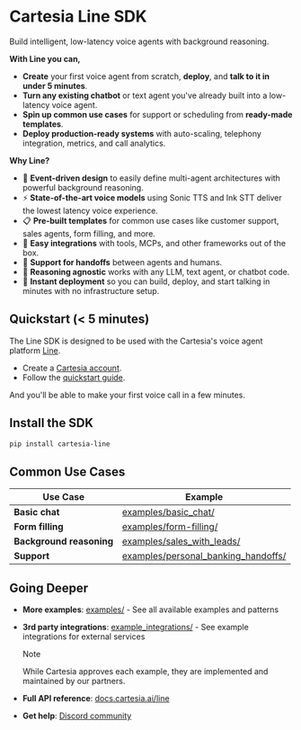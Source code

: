 # Cartesia Line SDK

Build intelligent, low-latency voice agents with background reasoning.

**With Line you can,**
- **Create** your first voice agent from scratch, **deploy**, and **talk to it in under 5 minutes**.
- **Turn any existing chatbot** or text agent you've already built into a low-latency voice agent.
- **Spin up common use cases** for support or scheduling from **ready-made templates**.
- **Deploy production-ready systems** with auto-scaling, telephony integration, metrics, and call analytics.

**Why Line?**

- 🔗 **Event-driven design** to easily define multi-agent architectures with powerful background reasoning.
- ⚡ **State-of-the-art voice models** using Sonic TTS and Ink STT deliver the lowest latency voice experience.
- 📋 **Pre-built templates** for common use cases like customer support, sales agents, form filling, and more.
- 🔌 **Easy integrations** with tools, MCPs, and other frameworks out of the box.
- 🤝 **Support for handoffs** between agents and humans.
- 🧠 **Reasoning agnostic** works with any LLM, text agent, or chatbot code.
- 🚀 **Instant deployment** so you can build, deploy, and start talking in minutes with no infrastructure setup.

## Quickstart (< 5 minutes)

The Line SDK is designed to be used with the Cartesia's voice agent platform [Line](https://cartesia.ai/agents).
- Create a [Cartesia account](https://play.cartesia.ai).
- Follow the [quickstart guide](https://docs.cartesia.ai/line/start-building/talk-to-your-first-agent).

And you'll be able to make your first voice call in a few minutes.

## Install the SDK

```zsh
pip install cartesia-line
```


## Common Use Cases

| Use Case | Example |
|----------|---------|
| **Basic chat** | [examples/basic_chat/](examples/basic_chat/) |
| **Form filling** | [examples/form-filling/](examples/form-filling/) |
| **Background reasoning** | [examples/sales_with_leads/](examples/sales_with_leads/) |
| **Support** | [examples/personal_banking_handoffs/](examples/personal_banking_handoffs/) |

## Going Deeper

- **More examples**: [examples/](examples/) - See all available examples and patterns
- **3rd party integrations**: [example_integrations/](example_integrations/) - See example integrations for external services

  > [!NOTE]
  > While Cartesia approves each example, they are implemented and maintained by our partners.
- **Full API reference**: [docs.cartesia.ai/line](https://docs.cartesia.ai/line/)
- **Get help**: [Discord community](https://discord.gg/cartesia)
